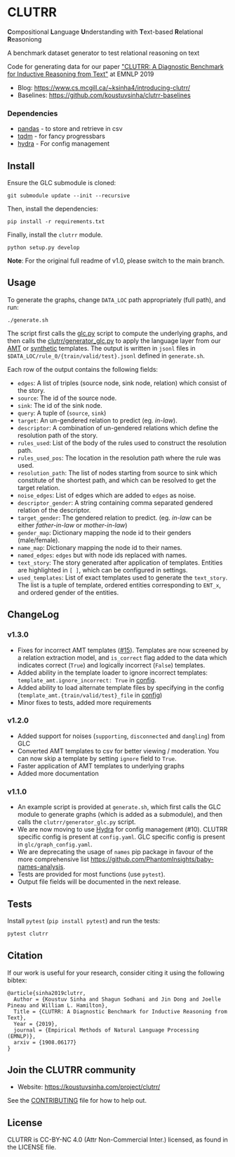 # CLUTRR

**C**ompositional **L**anguage **U**nderstanding with **T**ext-based **R**elational **R**easoniong

A benchmark dataset generator to test relational reasoning on text

Code for generating data for our paper ["CLUTRR: A Diagnostic Benchmark for Inductive Reasoning from Text"](https://arxiv.org/abs/1908.06177) at EMNLP 2019

- Blog: https://www.cs.mcgill.ca/~ksinha4/introducing-clutrr/
- Baselines: https://github.com/koustuvsinha/clutrr-baselines

### Dependencies

- [pandas](https://pypi.org/project/pandas/) - to store and retrieve in csv
- [tqdm](https://pypi.org/project/tqdm/) - for fancy progressbars
- [hydra](https://hydra.cc) - For config management

## Install

Ensure the GLC submodule is cloned:

`git submodule update --init --recursive`

Then, install the dependencies:

`pip install -r requirements.txt`

Finally, install the `clutrr` module.

`python setup.py develop`

**Note**: For the original full readme of v1.0, please switch to the main branch.

## Usage

To generate the graphs, change `DATA_LOC` path appropriately (full path), and run:

```
./generate.sh
```

The script first calls the [glc.py](glc/glc.py) script to compute the underlying graphs, and then calls the [clutrr/generator_glc.py](clutrr/generator_glc.py) to apply the language layer from our [AMT](clutrr/templates/amt/) or [synthetic](clutrr/templates/synthetic/) templates. The output is written in `jsonl` files in `$DATA_LOC/rule_0/{train/valid/test}.jsonl` defined in `generate.sh`. 

Each row of the output contains the following fields:

- `edges`: A list of triples (source node, sink node, relation) which consist of the story.
- `source`: The id of the source node.
- `sink`: The id of the sink node.
- `query`: A tuple of (`source`, `sink`)
- `target`: An un-gendered relation to predict (eg. _in-law_).
- `descriptor`: A combination of un-gendered relations which define the resolution path of the story.
- `rules_used`: List of the body of the rules used to construct the resolution path.
- `rules_used_pos`: The location in the resolution path where the rule was used. 
- `resolution_path`: The list of nodes starting from source to sink which constitute of the shortest path, and which can be resolved to get the target relation. 
- `noise_edges`: List of edges which are added to `edges` as noise.
- `descriptor_gender`: A string containing comma separated gendered relation of the descriptor.
- `target_gender`: The gendered relation to predict. (eg. _in-law_ can be either _father-in-law_ or _mother-in-law_)
- `gender_map`: Dictionary mapping the node id to their genders (male/female). 
- `name_map`: Dictionary mapping the node id to their names.
- `named_edges`: `edges` but with node ids replaced with names.
- `text_story`: The story generated after application of templates. Entities are highlighted in `[ ]`, which can be configured in settings.
- `used_templates`: List of exact templates used to generate the `text_story`. The list is a tuple of template, ordered entities corresponding to `ENT_x`, and ordered gender of the entities. 

## ChangeLog

### v1.3.0

- Fixes for incorrect AMT templates ([#15](https://github.com/facebookresearch/clutrr/issues/15)). Templates are now screened by a relation extraction model, and `is_correct` flag added to the data which indicates correct (`True`) and logically incorrect (`False`) templates.
- Added ability in the template loader to ignore incorrect templates: `template_amt.ignore_incorrect: True` in [config](clutrr/config.yaml).
- Added ability to load alternate template files by specifying in the config (`template_amt.{train/valid/test}_file` in [config](clutrr/config.yaml))
- Minor fixes to tests, added more requirements 

### v1.2.0

- Added support for noises (`supporting`, `disconnected` and `dangling`) from GLC
- Converted AMT templates to csv for better viewing / moderation. You can now skip a template by setting `ignore` field to `True`.
- Faster application of AMT templates to underlying graphs
- Added more documentation

### v1.1.0

- An example script is provided at `generate.sh`, which first calls the GLC module to generate graphs (which is added as a submodule), and then calls the `clutrr/generator_glc.py` script.
- We are now moving to use [Hydra](https://hydra.cc) for config management (#10). CLUTRR specific config is present at `config.yaml`. GLC specific config is present in `glc/graph_config.yaml`.
- We are deprecating the usage of `names` pip package in favour of the more comprehensive list https://github.com/PhantomInsights/baby-names-analysis.
- Tests are provided for most functions (use `pytest`).
- Output file fields will be documented in the next release.



## Tests

Install `pytest` (`pip install pytest`) and run the tests:

```sh
pytest clutrr
```

## Citation

If our work is useful for your research, consider citing it using the following bibtex:

```
@article{sinha2019clutrr,
  Author = {Koustuv Sinha and Shagun Sodhani and Jin Dong and Joelle Pineau and William L. Hamilton},
  Title = {CLUTRR: A Diagnostic Benchmark for Inductive Reasoning from Text},
  Year = {2019},
  journal = {Empirical Methods of Natural Language Processing (EMNLP)},
  arxiv = {1908.06177}
}
```

## Join the CLUTRR community

- Website: https://koustuvsinha.com/project/clutrr/

See the [CONTRIBUTING](CONTRIBUTING.md) file for how to help out.

## License

CLUTRR is CC-BY-NC 4.0 (Attr Non-Commercial Inter.) licensed, as found in the LICENSE file.
